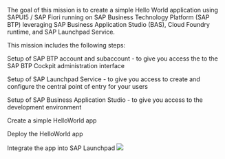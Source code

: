 
The goal of this mission is to create a simple Hello World application using SAPUI5 / SAP Fiori running on SAP Business Technology Platform (SAP BTP) leveraging SAP Business Application Studio (BAS), Cloud Foundry runtime, and SAP Launchpad Service.

This mission includes the following steps:

Setup of SAP BTP account and subaccount - to give you access the to the SAP BTP Cockpit administration interface

Setup of SAP Launchpad Service - to give you access to create and configure the central point of entry for your users

Setup of SAP Business Application Studio - to give you access to the development environment

Create a simple HelloWorld app

Deploy the HelloWorld app

Integrate the app into SAP Launchpad
![](/exercises/x0-1.png)
